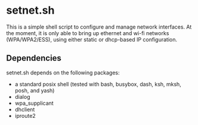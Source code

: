 # setnet.sh #

This is a simple shell script to configure and manage network
interfaces. At the moment, it is only able to bring up ethernet and
wi-fi networks (WPA/WPA2/ESS), using either static or dhcp-based IP
configuration.

## Dependencies ##

setnet.sh depends on the following packages:

- a standard posix shell
  (tested with bash, busybox, dash, ksh, mksh, posh, and yash)
- dialog
- wpa_supplicant
- dhclient
- iproute2



